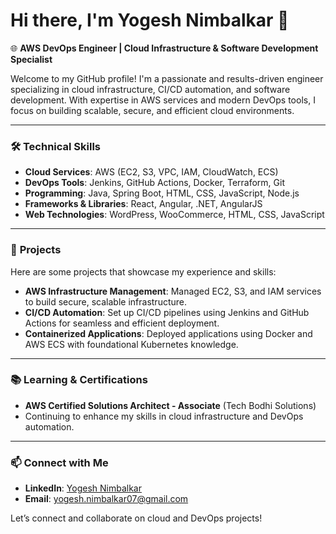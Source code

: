 # Hi there, I'm Yogesh Nimbalkar 👋

🌐 **AWS DevOps Engineer | Cloud Infrastructure & Software Development Specialist**

Welcome to my GitHub profile! I'm a passionate and results-driven engineer specializing in cloud infrastructure, CI/CD automation, and software development. With expertise in AWS services and modern DevOps tools, I focus on building scalable, secure, and efficient cloud environments.

---

### 🛠 **Technical Skills**
- **Cloud Services**: AWS (EC2, S3, VPC, IAM, CloudWatch, ECS)
- **DevOps Tools**: Jenkins, GitHub Actions, Docker, Terraform, Git
- **Programming**: Java, Spring Boot, HTML, CSS, JavaScript, Node.js
- **Frameworks & Libraries**: React, Angular, .NET, AngularJS
- **Web Technologies**: WordPress, WooCommerce, HTML, CSS, JavaScript

---

### 🚀 **Projects**
Here are some projects that showcase my experience and skills:
- **AWS Infrastructure Management**: Managed EC2, S3, and IAM services to build secure, scalable infrastructure.
- **CI/CD Automation**: Set up CI/CD pipelines using Jenkins and GitHub Actions for seamless and efficient deployment.
- **Containerized Applications**: Deployed applications using Docker and AWS ECS with foundational Kubernetes knowledge.

---

### 📚 **Learning & Certifications**
- **AWS Certified Solutions Architect - Associate** (Tech Bodhi Solutions)
- Continuing to enhance my skills in cloud infrastructure and DevOps automation.

---

### 📫 **Connect with Me**
- **LinkedIn**: [Yogesh Nimbalkar](https://www.linkedin.com/in/yogeshnimbalkar)
- **Email**: yogesh.nimbalkar07@gmail.com

Let’s connect and collaborate on cloud and DevOps projects!
